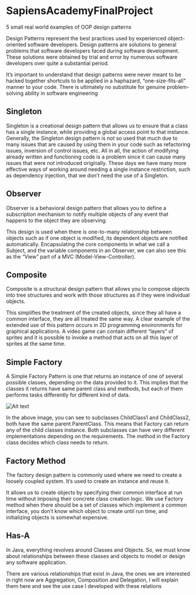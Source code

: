 # SapiensAcademyFinalProject
5 small real world examples of OOP design patterns

Design Patterns represent the best practices used by experienced object-oriented
software developers. Design patterns are solutions to general problems that
software developers faced during software development. These solutions were
obtained by trial and error by numerous software developers over quite a substantial
period.

It’s important to understand that design patterns were never meant to be hacked
together shortcuts to be applied in a haphazard, “one-size-fits-all” manner to your
code. There is ultimately no substitute for genuine problem-solving ability in software
engineering

## Singleton

Singleton is a creational design pattern that allows us to ensure that a class has a
single instance, while providing a global access point to that instance.
Generally, the Singleton design pattern is not so used that much due to many issues
that are caused by using them in your code such as refactoring issues, inversion of
control issues, etc. All in all, the action of modifying already written and functioning
code is a problem since it can cause many issues that were not introduced originally.
These days we have many more effective ways of working around needing a single
instance restriction, such as dependency injection, that we don’t need the use of a
Singleton.

## Observer

Observer is a behavioral design pattern that allows you to define a subscription
mechanism to notify multiple objects of any event that happens to the object they
are observing.

This design is used when there is one-to-many relationship between objects such as
if one object is modified, its dependent objects are notified automatically.
Encapsulating the core components in what we call a Subject, and the variable
components in an Observer, we can also see this as the “View” part of a MVC
(Model-View-Controller).

## Composite

Composite is a structural design pattern that allows you to compose objects into tree
structures and work with those structures as if they were individual objects.

This simplifies the treatment of the created objects, since they all have a common
interface, they are all treated the same way. A clear example of the extended use of
this pattern occurs in 2D programming environments for graphical applications. A
video game can contain different “layers” of sprites and it is possible to invoke a
method that acts on all this layer of sprites at the same time.


## Simple Factory

A Simple Factory Pattern is one that returns an instance of one of several possible
classes, depending on the data provided to it. This implies that the classes it returns
have same parent class and methods, but each of them performs tasks differently
for different kind of data.

![Alt text](Assets/Img/Picture1.jpg?raw=true "Title")

In the above image, you can see to subclasses ChildClass1 and ChildClass2, both
have the same parent ParentClass. This means that Factory can return any of the
child classes instance. Both subclasses can have very different implementations
depending on the requirements. The method in the Factory class decides which
class needs to return.


## Factory Method

The factory design pattern is commonly used where we need to create a loosely
coupled system. It’s used to create an instance and reuse it.

It allows us to create objects by specifying their common interface at run time without
imposing their concrete class creation logic. We use Factory method when there
should be a set of classes which implement a common interface, you don’t know
which object to create until run time, and initializing objects is somewhat expensive.

## Has-A

In Java, everything revolves around Classes and Objects. So, we must know about
relationships between these classes and objects to model or design any software
application.

There are various relationships that exist in Java, the ones we are interested in right
now are Aggregation, Composition and Delegation, I will explain them here and see
the use case I developed with these relations

